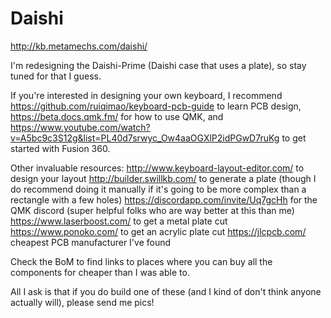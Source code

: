 # Daishi

http://kb.metamechs.com/daishi/

I'm redesigning the Daishi-Prime (Daishi case that uses a plate), so stay tuned for that I guess.

If you're interested in designing your own keyboard, I recommend https://github.com/ruiqimao/keyboard-pcb-guide to learn PCB design, https://beta.docs.qmk.fm/ for how to use QMK, and https://www.youtube.com/watch?v=A5bc9c3S12g&list=PL40d7srwyc_Ow4aaOGXlP2idPGwD7ruKg to get started with Fusion 360.

Other invaluable resources:
http://www.keyboard-layout-editor.com/ to design your layout
http://builder.swillkb.com/ to generate a plate (though I do recommend doing it manually if it's going to be more complex than a rectangle with a few holes)
https://discordapp.com/invite/Uq7gcHh for the QMK discord (super helpful folks who are way better at this than me)
https://www.laserboost.com/ to get a metal plate cut
https://www.ponoko.com/ to get an acrylic plate cut
https://jlcpcb.com/ cheapest PCB manufacturer I've found

Check the BoM to find links to places where you can buy all the components for cheaper than I was able to.

All I ask is that if you do build one of these (and I kind of don't think anyone actually will), please send me pics!